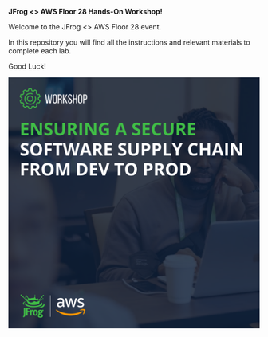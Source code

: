 **JFrog <> AWS Floor 28 Hands-On Workshop!**

Welcome to the JFrog <> AWS Floor 28 event. 

In this repository you will find all the instructions and relevant materials to complete each lab. 

Good Luck! 

![](./Images/event_image.png)
